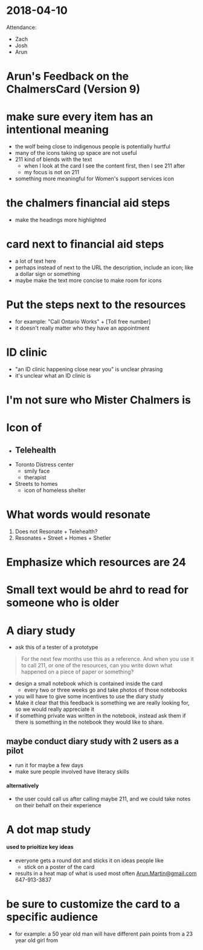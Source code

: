 # 2018-04-10
Attendance:
  * Zach
  * Josh
  * Arun

# Arun's Feedback on the ChalmersCard (Version 9)
# make sure every item has an intentional meaning
  + the wolf being close to indigenous people is potentially hurtful
  + many of the icons taking up space are not useful
  + 211 kind of blends with the text
    + when I look at the card I see the content first, then I see 211 after
    + my focus is not on 211
  + something more meaningful for Women's support services icon

# the chalmers financial aid steps
  + make the headings more highlighted
# card next to financial aid steps
  + a lot of text here
  + perhaps instead of next to the URL the description, include an icon; like a dollar sign or something
  + maybe make the text more concise to make room for icons
# Put the steps next to the resources
  + for example: "Call Ontario Works" + [Toll free number]
  + it doesn't really matter who they have an appointment
# ID clinic
  + "an ID clinic happening close near you" is unclear phrasing
  + it's unclear what an ID clinic is

# I'm not sure who Mister Chalmers is

# Icon of
  + Telehealth
    -
  + Toronto Distress center
    - smily face
    - therapist
  + Streets to homes
    - icon of homeless shelter

# What words would resonate
  1. Does not Resonate
    + Telehealth?
  2. Resonates
    + Street
    + Homes
    + Shetler

# Emphasize which resources are 24

# Small text would be ahrd to read for someone who is older

# A diary study
  + ask this of a tester of a prototype
  > For the next few months use this as a reference. And when you use it to call 211, or one of the resources, can you write down what happened on a piece of paper or something?

  + design a small notebook which is contained inside the card
    - every two or three weeks go and take photos of those notebooks
  + you will have to give some incentives to use the diary study
  + Make it clear that this feedback is something we are really looking for, so we would really appreciate it
  + if something private was written in the notebook, instead ask them if there is something in the notebook they would like to share.

## maybe conduct diary study with 2 users as a pilot
  + run it for maybe a few days
  + make sure people involved have literacy skills
#### alternatively
  + the user could call us after calling maybe 211, and we could take notes on their behalf on their experience

# A dot map study
#### used to prioitize key ideas
  + everyone gets a round dot and sticks it on ideas people like
    - stick on a poster of the card
  + results in a heat map of what is used most often
  Arun.Martin@gmail.com
  647-913-3837
# be sure to customize the card to a specific audience
  + for example: a 50 year old man will have different pain points from a 23 year old girl from
